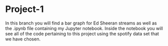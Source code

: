 # Project-1

In this branch you will find a bar graph for Ed Sheeran streams as well as the .ipynb file containing my Jupyter notebook.
Inside the notebook you will see all of the code pertaining to this project using the spotify data set that we have chosen.
